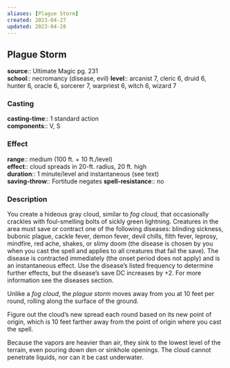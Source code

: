 ```yaml
---
aliases: [Plague Storm]
created: 2023-04-27
updated: 2023-04-28
---
```


## Plague Storm

**source**:: Ultimate Magic pg. 231  
**school**:: necromancy (disease, evil)
**level**:: arcanist 7, cleric 6, druid 6, hunter 6, oracle 6, sorcerer 7, warpriest 6, witch 6, wizard 7

### Casting

**casting-time**:: 1 standard action  
**components**:: V, S

### Effect

**range**:: medium (100 ft. + 10 ft./level)  
**effect**:: cloud spreads in 20-ft. radius, 20 ft. high  
**duration**:: 1 minute/level and instantaneous (see text)  
**saving-throw**:: Fortitude negates
**spell-resistance**:: no

### Description

You create a hideous gray cloud, similar to *fog cloud*, that occasionally crackles with foul-smelling bolts of sickly green lightning. Creatures in the area must save or contract one of the following diseases: blinding sickness, bubonic plague, cackle fever, demon fever, devil chills, filth fever, leprosy, mindfire, red ache, shakes, or slimy doom (the disease is chosen by you when you cast the spell and applies to all creatures that fail the save). The disease is contracted immediately (the onset period does not apply) and is an instantaneous effect. Use the disease’s listed frequency to determine further effects, but the disease’s save DC increases by +2. For more information see the diseases section.  
  
Unlike a *fog cloud*, the *plague storm* moves away from you at 10 feet per round, rolling along the surface of the ground.  
  
Figure out the cloud’s new spread each round based on its new point of origin, which is 10 feet farther away from the point of origin where you cast the spell.  
  
Because the vapors are heavier than air, they sink to the lowest level of the terrain, even pouring down den or sinkhole openings. The cloud cannot penetrate liquids, nor can it be cast underwater.
